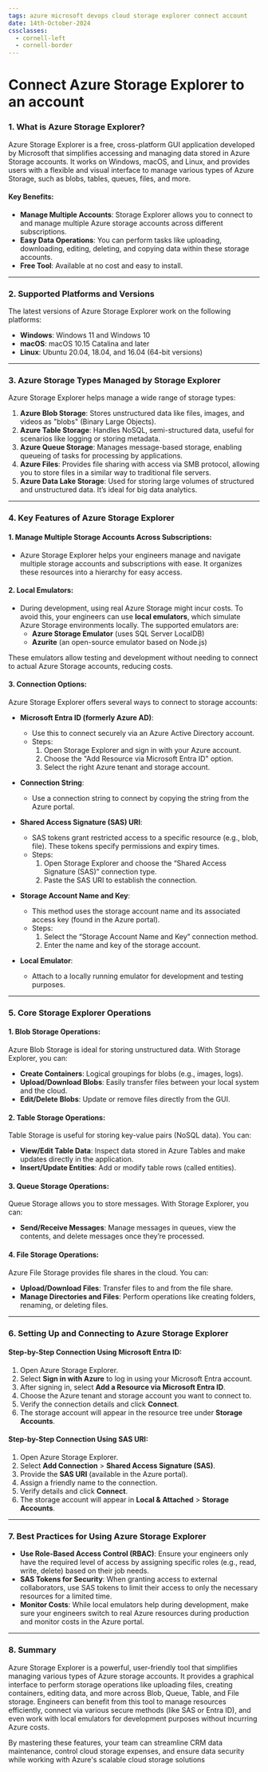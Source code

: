 ```yaml
---
tags: azure microsoft devops cloud storage explorer connect account
date: 14th-October-2024
cssclasses:
  - cornell-left
  - cornell-border
---
```


# Connect Azure Storage Explorer to an account

### **1. What is Azure Storage Explorer?**

Azure Storage Explorer is a free, cross-platform GUI application developed by Microsoft that simplifies accessing and managing data stored in Azure Storage accounts. It works on Windows, macOS, and Linux, and provides users with a flexible and visual interface to manage various types of Azure Storage, such as blobs, tables, queues, files, and more.

#### **Key Benefits**:

- **Manage Multiple Accounts**: Storage Explorer allows you to connect to and manage multiple Azure storage accounts across different subscriptions.
- **Easy Data Operations**: You can perform tasks like uploading, downloading, editing, deleting, and copying data within these storage accounts.
- **Free Tool**: Available at no cost and easy to install.

---

### **2. Supported Platforms and Versions**

The latest versions of Azure Storage Explorer work on the following platforms:

- **Windows**: Windows 11 and Windows 10
- **macOS**: macOS 10.15 Catalina and later
- **Linux**: Ubuntu 20.04, 18.04, and 16.04 (64-bit versions)

---

### **3. Azure Storage Types Managed by Storage Explorer**

Azure Storage Explorer helps manage a wide range of storage types:

1. **Azure Blob Storage**: Stores unstructured data like files, images, and videos as "blobs" (Binary Large Objects).
2. **Azure Table Storage**: Handles NoSQL, semi-structured data, useful for scenarios like logging or storing metadata.
3. **Azure Queue Storage**: Manages message-based storage, enabling queueing of tasks for processing by applications.
4. **Azure Files**: Provides file sharing with access via SMB protocol, allowing you to store files in a similar way to traditional file servers.
5. **Azure Data Lake Storage**: Used for storing large volumes of structured and unstructured data. It’s ideal for big data analytics.

---

### **4. Key Features of Azure Storage Explorer**

#### **1. Manage Multiple Storage Accounts Across Subscriptions**:

- Azure Storage Explorer helps your engineers manage and navigate multiple storage accounts and subscriptions with ease. It organizes these resources into a hierarchy for easy access.

#### **2. Local Emulators**:

- During development, using real Azure Storage might incur costs. To avoid this, your engineers can use **local emulators**, which simulate Azure Storage environments locally. The supported emulators are:
    - **Azure Storage Emulator** (uses SQL Server LocalDB)
    - **Azurite** (an open-source emulator based on Node.js)

These emulators allow testing and development without needing to connect to actual Azure Storage accounts, reducing costs.

#### **3. Connection Options**:

Azure Storage Explorer offers several ways to connect to storage accounts:

- **Microsoft Entra ID (formerly Azure AD)**:
    
    - Use this to connect securely via an Azure Active Directory account.
    - Steps:
        1. Open Storage Explorer and sign in with your Azure account.
        2. Choose the "Add Resource via Microsoft Entra ID" option.
        3. Select the right Azure tenant and storage account.
- **Connection String**:
    
    - Use a connection string to connect by copying the string from the Azure portal.
- **Shared Access Signature (SAS) URI**:
    
    - SAS tokens grant restricted access to a specific resource (e.g., blob, file). These tokens specify permissions and expiry times.
    - Steps:
        1. Open Storage Explorer and choose the “Shared Access Signature (SAS)” connection type.
        2. Paste the SAS URI to establish the connection.
- **Storage Account Name and Key**:
    
    - This method uses the storage account name and its associated access key (found in the Azure portal).
    - Steps:
        1. Select the “Storage Account Name and Key” connection method.
        2. Enter the name and key of the storage account.
- **Local Emulator**:
    
    - Attach to a locally running emulator for development and testing purposes.

---

### **5. Core Storage Explorer Operations**

#### **1. Blob Storage Operations**:

Azure Blob Storage is ideal for storing unstructured data. With Storage Explorer, you can:

- **Create Containers**: Logical groupings for blobs (e.g., images, logs).
- **Upload/Download Blobs**: Easily transfer files between your local system and the cloud.
- **Edit/Delete Blobs**: Update or remove files directly from the GUI.

#### **2. Table Storage Operations**:

Table Storage is useful for storing key-value pairs (NoSQL data). You can:

- **View/Edit Table Data**: Inspect data stored in Azure Tables and make updates directly in the application.
- **Insert/Update Entities**: Add or modify table rows (called entities).

#### **3. Queue Storage Operations**:

Queue Storage allows you to store messages. With Storage Explorer, you can:

- **Send/Receive Messages**: Manage messages in queues, view the contents, and delete messages once they’re processed.

#### **4. File Storage Operations**:

Azure File Storage provides file shares in the cloud. You can:

- **Upload/Download Files**: Transfer files to and from the file share.
- **Manage Directories and Files**: Perform operations like creating folders, renaming, or deleting files.

---

### **6. Setting Up and Connecting to Azure Storage Explorer**

#### **Step-by-Step Connection Using Microsoft Entra ID**:

1. Open Azure Storage Explorer.
2. Select **Sign in with Azure** to log in using your Microsoft Entra account.
3. After signing in, select **Add a Resource via Microsoft Entra ID**.
4. Choose the Azure tenant and storage account you want to connect to.
5. Verify the connection details and click **Connect**.
6. The storage account will appear in the resource tree under **Storage Accounts**.

#### **Step-by-Step Connection Using SAS URI**:

1. Open Azure Storage Explorer.
2. Select **Add Connection** > **Shared Access Signature (SAS)**.
3. Provide the **SAS URI** (available in the Azure portal).
4. Assign a friendly name to the connection.
5. Verify details and click **Connect**.
6. The storage account will appear in **Local & Attached** > **Storage Accounts**.

---

### **7. Best Practices for Using Azure Storage Explorer**

- **Use Role-Based Access Control (RBAC)**: Ensure your engineers only have the required level of access by assigning specific roles (e.g., read, write, delete) based on their job needs.
- **SAS Tokens for Security**: When granting access to external collaborators, use SAS tokens to limit their access to only the necessary resources for a limited time.
- **Monitor Costs**: While local emulators help during development, make sure your engineers switch to real Azure resources during production and monitor costs in the Azure portal.

---

### **8. Summary**

Azure Storage Explorer is a powerful, user-friendly tool that simplifies managing various types of Azure storage accounts. It provides a graphical interface to perform storage operations like uploading files, creating containers, editing data, and more across Blob, Queue, Table, and File storage. Engineers can benefit from this tool to manage resources efficiently, connect via various secure methods (like SAS or Entra ID), and even work with local emulators for development purposes without incurring Azure costs.

By mastering these features, your team can streamline CRM data maintenance, control cloud storage expenses, and ensure data security while working with Azure's scalable cloud storage solutions